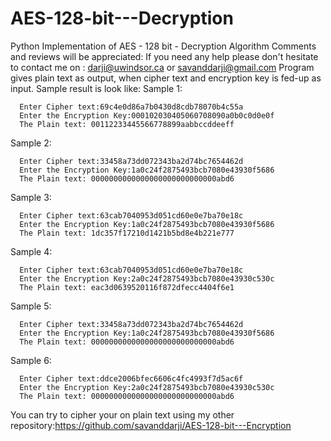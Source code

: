 # AES-128-bit---Decryption
Python Implementation of AES - 128 bit - Decryption Algorithm
Comments and reviews will be appreciated: If you need any help please don't hesitate to contact me on : darji@uwindsor.ca or savanddarji@gmail.com
Program gives plain text as output, when cipher text and encryption key is fed-up as input.
Sample result is look like:
  Sample 1:
  
      Enter Cipher text:69c4e0d86a7b0430d8cdb78070b4c55a
      Enter the Encryption Key:000102030405060708090a0b0c0d0e0f
      The Plain text: 00112233445566778899aabbccddeeff
    
  Sample 2:
    
      Enter Cipher text:33458a73dd072343ba2d74bc7654462d
      Enter the Encryption Key:1a0c24f2875493bcb7080e43930f5686
      The Plain text: 0000000000000000000000000000abd6
      
  Sample 3:
    
      Enter Cipher text:63cab7040953d051cd60e0e7ba70e18c
      Enter the Encryption Key:1a0c24f2875493bcb7080e43930f5686
      The Plain text: 1dc357f17210d1421b5bd8e4b221e777
      
  Sample 4:
    
      Enter Cipher text:63cab7040953d051cd60e0e7ba70e18c
      Enter the Encryption Key:2a0c24f2875493bcb7080e43930c530c
      The Plain text: eac3d0639520116f872dfecc4404f6e1
      
  Sample 5:
    
      Enter Cipher text:33458a73dd072343ba2d74bc7654462d
      Enter the Encryption Key:1a0c24f2875493bcb7080e43930f5686
      The Plain text: 0000000000000000000000000000abd6
      
  Sample 6:
    
      Enter Cipher text:ddce2006bfec6606c4fc4993f7d5ac6f
      Enter the Encryption Key:2a0c24f2875493bcb7080e43930c530c
      The Plain text: 0000000000000000000000000000abd6
      
 You can try to cipher your on plain text using my other repository:https://github.com/savanddarji/AES-128-bit---Encryption
